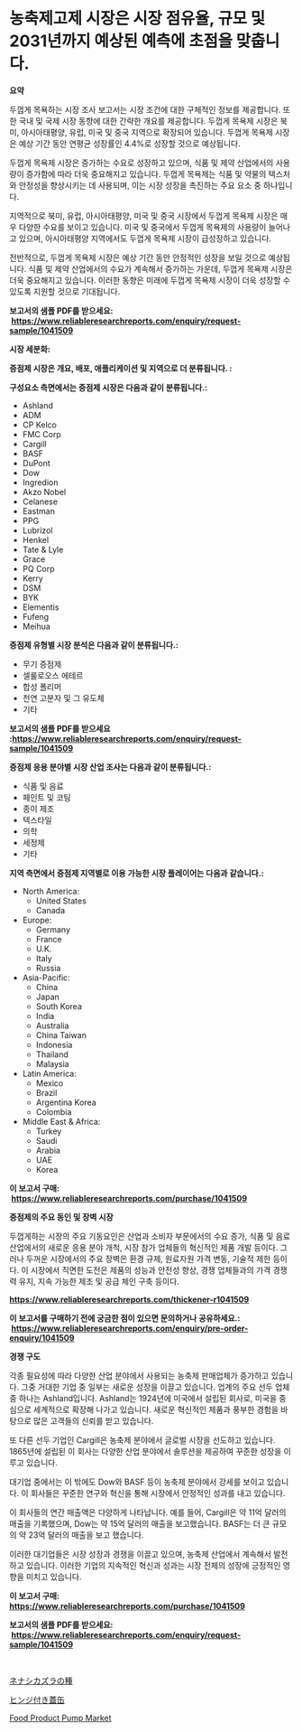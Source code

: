 <p><h1>농축제고제 시장은 시장 점유율, 규모 및 2031년까지 예상된 예측에 초점을 맞춥니다.</h1></p><p><strong>요약</strong></p>
<p><p>두껍게 목욕하는 시장 조사 보고서는 시장 조건에 대한 구체적인 정보를 제공합니다. 또한 국내 및 국제 시장 동향에 대한 간략한 개요를 제공합니다. 두껍게 목욕제 시장은 북미, 아시아태평양, 유럽, 미국 및 중국 지역으로 확장되어 있습니다. 두껍게 목욕제 시장은 예상 기간 동안 연평균 성장률인 4.4%로 성장할 것으로 예상됩니다.</p><p>두껍게 목욕제 시장은 증가하는 수요로 성장하고 있으며, 식품 및 제약 산업에서의 사용량이 증가함에 따라 더욱 중요해지고 있습니다. 두껍게 목욕제는 식품 및 약물의 텍스처와 안정성을 향상시키는 데 사용되며, 이는 시장 성장을 촉진하는 주요 요소 중 하나입니다.</p><p>지역적으로 북미, 유럽, 아시아태평양, 미국 및 중국 시장에서 두껍게 목욕제 시장은 매우 다양한 수요를 보이고 있습니다. 미국 및 중국에서 두껍게 목욕제의 사용량이 늘어나고 있으며, 아시아태평양 지역에서도 두껍게 목욕제 시장이 급성장하고 있습니다.</p><p>전반적으로, 두껍게 목욕제 시장은 예상 기간 동안 안정적인 성장을 보일 것으로 예상됩니다. 식품 및 제약 산업에서의 수요가 계속해서 증가하는 가운데, 두껍게 목욕제 시장은 더욱 중요해지고 있습니다. 이러한 동향은 미래에 두껍게 목욕제 시장이 더욱 성장할 수 있도록 지원할 것으로 기대됩니다.</p></p>
<p><strong>보고서의 샘플 PDF를 받으세요: &nbsp;<a href="https://www.reliableresearchreports.com/enquiry/request-sample/1041509">https://www.reliableresearchreports.com/enquiry/request-sample/1041509</a></strong></p>
<p><strong>시장 세분화:</strong></p>
<p><strong> 증점제 시장은 개요, 배포, 애플리케이션 및 지역으로 더 분류됩니다. :</strong></p>
<p><strong>구성요소 측면에서는 증점제 시장은 다음과 같이 분류됩니다.:</strong></p>
<p><ul><li>Ashland</li><li>ADM</li><li>CP Kelco</li><li>FMC Corp</li><li>Cargill</li><li>BASF</li><li>DuPont</li><li>Dow</li><li>Ingredion</li><li>Akzo Nobel</li><li>Celanese</li><li>Eastman</li><li>PPG</li><li>Lubrizol</li><li>Henkel</li><li>Tate & Lyle</li><li>Grace</li><li>PQ Corp</li><li>Kerry</li><li>DSM</li><li>BYK</li><li>Elementis</li><li>Fufeng</li><li>Meihua</li></ul></p>
<p><strong> 증점제 유형별 시장 분석은 다음과 같이 분류됩니다.:</strong></p>
<p><ul><li>무기 증점제</li><li>셀룰로오스 에테르</li><li>합성 폴리머</li><li>천연 고분자 및 그 유도체</li><li>기타</li></ul></p>
<p><strong>보고서의 샘플 PDF를 받으세요 :<a href="https://www.reliableresearchreports.com/enquiry/request-sample/1041509">https://www.reliableresearchreports.com/enquiry/request-sample/1041509</a></strong></p>
<p><strong> 증점제 응용 분야별 시장 산업 조사는 다음과 같이 분류됩니다.:</strong></p>
<p><ul><li>식품 및 음료</li><li>페인트 및 코팅</li><li>종이 제조</li><li>텍스타일</li><li>의학</li><li>세정제</li><li>기타</li></ul></p>
<p><strong>지역 측면에서 증점제 지역별로 이용 가능한 시장 플레이어는 다음과 같습니다.:</strong></p>
<p><ul>
    <li>
        North America:
        <ul>
            <li>United States</li>
            <li>Canada</li>
        </ul>
    </li>
    <li>
        Europe:
        <ul>
            <li>Germany</li>
            <li>France</li>
            <li>U.K.</li>
            <li>Italy</li>
            <li>Russia</li>
        </ul>
    </li>
    <li>
        Asia-Pacific:
        <ul>
            <li>China</li>
            <li>Japan</li>
            <li>South Korea</li>
            <li>India</li>
            <li>Australia</li>
            <li>China Taiwan</li>
            <li>Indonesia</li>
            <li>Thailand</li>
            <li>Malaysia</li>
        </ul>
    </li>
    <li>
        Latin America:
        <ul>
            <li>Mexico</li>
            <li>Brazil</li>
            <li>Argentina Korea</li>
            <li>Colombia</li>
        </ul>
    </li>
    <li>
        Middle East & Africa:
        <ul>
            <li>Turkey</li>
            <li>Saudi</li>
            <li>Arabia</li>
            <li>UAE</li>
            <li>Korea</li>
        </ul>
    </li>
    </ul></p>
<p><strong>이 보고서 구매: &nbsp;<a href="https://www.reliableresearchreports.com/purchase/1041509">https://www.reliableresearchreports.com/purchase/1041509</a></strong></p>
<p><strong>증점제의 주요 동인 및 장벽 시장</strong></p>
<p><p>두껍게하는 시장의 주요 기동요인은 산업과 소비자 부문에서의 수요 증가, 식품 및 음료 산업에서의 새로운 응용 분야 개척, 시장 참가 업체들의 혁신적인 제품 개발 등이다. 그러나 두꺼운 시장에서의 주요 장벽은 환경 규제, 원료자원 가격 변동, 기술적 제한 등이다. 이 시장에서 직면한 도전은 제품의 성능과 안전성 향상, 경쟁 업체들과의 가격 경쟁력 유지, 지속 가능한 제조 및 공급 체인 구축 등이다.</p></p>
<p><strong><a href="https://www.reliableresearchreports.com/thickener-r1041509">https://www.reliableresearchreports.com/thickener-r1041509</a></strong></p>
<p><strong>이 보고서를 구매하기 전에 궁금한 점이 있으면 문의하거나 공유하세요.: &nbsp;<a href="https://www.reliableresearchreports.com/enquiry/pre-order-enquiry/1041509">https://www.reliableresearchreports.com/enquiry/pre-order-enquiry/1041509</a></strong></p>
<p><strong>경쟁 구도</strong></p>
<p><p>각종 필요성에 따라 다양한 산업 분야에서 사용되는 농축제 판매업체가 증가하고 있습니다. 그중 거대한 기업 중 일부는 새로운 성장을 이끌고 있습니다. 업계의 주요 선두 업체 중 하나는 Ashland입니다. Ashland는 1924년에 미국에서 설립된 회사로, 미국을 중심으로 세계적으로 확장해 나가고 있습니다. 새로운 혁신적인 제품과 풍부한 경험을 바탕으로 많은 고객들의 신뢰를 받고 있습니다. </p><p>또 다른 선두 기업인 Cargill은 농축제 분야에서 글로벌 시장을 선도하고 있습니다. 1865년에 설립된 이 회사는 다양한 산업 분야에서 솔루션을 제공하여 꾸준한 성장을 이루고 있습니다. </p><p>대기업 중에서는 이 밖에도 Dow와 BASF 등이 농축제 분야에서 강세를 보이고 있습니다. 이 회사들은 꾸준한 연구와 혁신을 통해 시장에서 안정적인 성과를 내고 있습니다.</p><p>이 회사들의 연간 매출액은 다양하게 나타납니다. 예를 들어, Cargill은 약 11억 달러의 매출을 기록했으며, Dow는 약 15억 달러의 매출을 보고했습니다. BASF는 더 큰 규모의 약 23억 달러의 매출을 보고 했습니다.</p><p>이러한 대기업들은 시장 성장과 경쟁을 이끌고 있으며, 농축제 산업에서 계속해서 발전하고 있습니다. 이러한 기업의 지속적인 혁신과 성과는 시장 전체의 성장에 긍정적인 영향을 미치고 있습니다.</p></p>
<p><strong>이 보고서 구매: &nbsp; <a href="https://www.reliableresearchreports.com/purchase/1041509">https://www.reliableresearchreports.com/purchase/1041509</a></strong></p>
<p><strong>보고서의 샘플 PDF를 받으세요: &nbsp;<a href="https://www.reliableresearchreports.com/enquiry/request-sample/1041509">https://www.reliableresearchreports.com/enquiry/request-sample/1041509</a></strong><strong></strong></p>
<p>&nbsp;</p>
<p><p><a href="https://github.com/KaydenJohns1964/Market-Research-Report-List-1/blob/main/693668931815.md">ネナシカズラの種</a></p><p><a href="https://github.com/marbadji/Market-Research-Report-List-1/blob/main/464808431814.md">ヒンジ付き蓋缶</a></p><p><a href="https://github.com/mancsybtousav/Market-Research-Report-List-2/blob/main/food-product-pump-market.md">Food Product Pump Market</a></p></p>